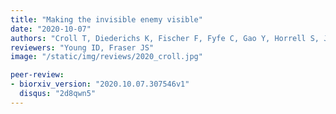 ```yaml
---
title: "Making the invisible enemy visible"
date: "2020-10-07"
authors: "Croll T, Diederichs K, Fischer F, Fyfe C, Gao Y, Horrell S, Joseph AP, Kandler L, Kippes O, Kirsten F, Müller K, Nolte K, Payne A, Reeves MG, Richardson J, Santoni G, Stäb S, Tronrud D, Williams C, Thorn A"
reviewers: "Young ID, Fraser JS"
image: "/static/img/reviews/2020_croll.jpg"

peer-review:
- biorxiv_version: "2020.10.07.307546v1"
  disqus: "2d8qwn5"
---
```

